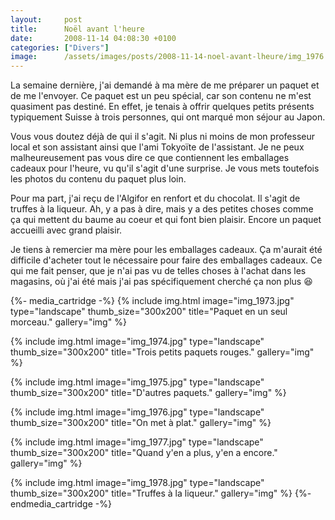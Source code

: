 ```yaml
---
layout:     post
title:      Noël avant l'heure
date:       2008-11-14 04:08:30 +0100
categories: ["Divers"]
image:      /assets/images/posts/2008-11-14-noel-avant-lheure/img_1976.jpg
---
```


La semaine dernière, j'ai demandé à ma mère de me préparer un paquet et de me l'envoyer. Ce paquet est un peu
spécial, car son contenu ne m'est quasiment pas destiné. En effet, je tenais à offrir quelques petits présents
typiquement Suisse à trois personnes, qui ont marqué mon séjour au Japon.

<!--more-->

Vous vous doutez déjà de qui il s'agit. Ni plus ni moins de mon professeur local et son assistant ainsi que l'ami
Tokyoïte de l'assistant. Je ne peux malheureusement pas vous dire ce que contiennent les emballages cadeaux pour
l'heure, vu qu'il s'agit d'une surprise. Je vous mets toutefois les photos du contenu du paquet plus loin.

Pour ma part, j'ai reçu de l'Algifor en renfort et du chocolat. Il s'agit de truffes à la liqueur. Ah, y a pas à
dire, mais y a des petites choses comme ça qui mettent du baume au coeur et qui font bien plaisir. Encore un paquet
accueilli avec grand plaisir.

Je tiens à remercier ma mère pour les emballages cadeaux. Ça m'aurait été difficile d'acheter tout le nécessaire
pour faire des emballages cadeaux. Ce qui me fait penser, que je n'ai pas vu de telles choses à l'achat dans les
magasins, où j'ai été mais j'ai pas spécifiquement cherché ça non plus :laughing:

{%- media_cartridge -%}
{% include img.html
    image="img_1973.jpg"
    type="landscape"
    thumb_size="300x200"
    title="Paquet en un seul morceau."
    gallery="img"
%}

{% include img.html
    image="img_1974.jpg"
    type="landscape"
    thumb_size="300x200"
    title="Trois petits paquets rouges."
    gallery="img"
%}

{% include img.html
    image="img_1975.jpg"
    type="landscape"
    thumb_size="300x200"
    title="D'autres paquets."
    gallery="img"
%}

{% include img.html
    image="img_1976.jpg"
    type="landscape"
    thumb_size="300x200"
    title="On met à plat."
    gallery="img"
%}

{% include img.html
    image="img_1977.jpg"
    type="landscape"
    thumb_size="300x200"
    title="Quand y'en a plus, y'en a encore."
    gallery="img"
%}

{% include img.html
    image="img_1978.jpg"
    type="landscape"
    thumb_size="300x200"
    title="Truffes à la liqueur."
    gallery="img"
%}
{%- endmedia_cartridge -%}
